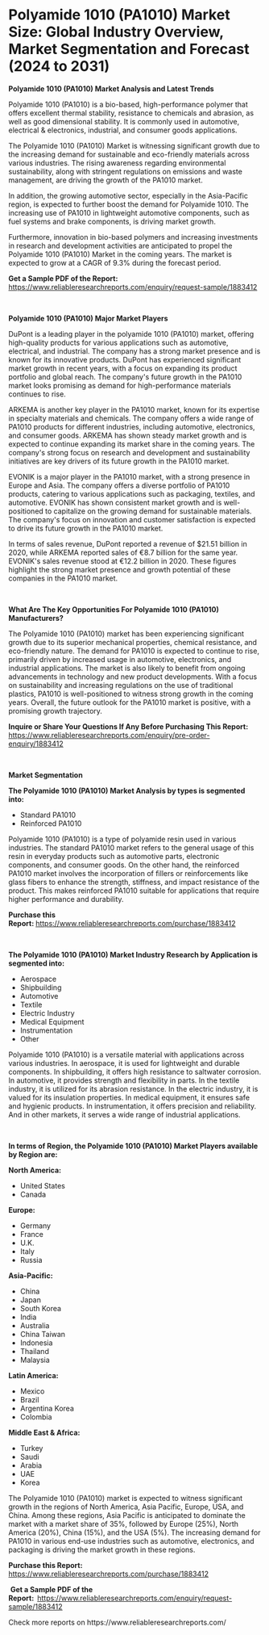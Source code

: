 <p><h1>Polyamide 1010 (PA1010) Market Size: Global Industry Overview, Market Segmentation and Forecast (2024 to 2031)</h1></p><p><strong>Polyamide 1010 (PA1010) Market Analysis and Latest Trends</strong></p>
<p><p>Polyamide 1010 (PA1010) is a bio-based, high-performance polymer that offers excellent thermal stability, resistance to chemicals and abrasion, as well as good dimensional stability. It is commonly used in automotive, electrical & electronics, industrial, and consumer goods applications.</p><p>The Polyamide 1010 (PA1010) Market is witnessing significant growth due to the increasing demand for sustainable and eco-friendly materials across various industries. The rising awareness regarding environmental sustainability, along with stringent regulations on emissions and waste management, are driving the growth of the PA1010 market.</p><p>In addition, the growing automotive sector, especially in the Asia-Pacific region, is expected to further boost the demand for Polyamide 1010. The increasing use of PA1010 in lightweight automotive components, such as fuel systems and brake components, is driving market growth.</p><p>Furthermore, innovation in bio-based polymers and increasing investments in research and development activities are anticipated to propel the Polyamide 1010 (PA1010) Market in the coming years. The market is expected to grow at a CAGR of 9.3% during the forecast period.</p></p>
<p><strong>Get a Sample PDF of the Report:&nbsp;</strong> <a href="https://www.reliableresearchreports.com/enquiry/request-sample/1883412">https://www.reliableresearchreports.com/enquiry/request-sample/1883412</a></p>
<p>&nbsp;</p>
<p><strong>Polyamide 1010 (PA1010) Major Market Players</strong></p>
<p><p>DuPont is a leading player in the polyamide 1010 (PA1010) market, offering high-quality products for various applications such as automotive, electrical, and industrial. The company has a strong market presence and is known for its innovative products. DuPont has experienced significant market growth in recent years, with a focus on expanding its product portfolio and global reach. The company's future growth in the PA1010 market looks promising as demand for high-performance materials continues to rise.</p><p>ARKEMA is another key player in the PA1010 market, known for its expertise in specialty materials and chemicals. The company offers a wide range of PA1010 products for different industries, including automotive, electronics, and consumer goods. ARKEMA has shown steady market growth and is expected to continue expanding its market share in the coming years. The company's strong focus on research and development and sustainability initiatives are key drivers of its future growth in the PA1010 market.</p><p>EVONIK is a major player in the PA1010 market, with a strong presence in Europe and Asia. The company offers a diverse portfolio of PA1010 products, catering to various applications such as packaging, textiles, and automotive. EVONIK has shown consistent market growth and is well-positioned to capitalize on the growing demand for sustainable materials. The company's focus on innovation and customer satisfaction is expected to drive its future growth in the PA1010 market.</p><p>In terms of sales revenue, DuPont reported a revenue of $21.51 billion in 2020, while ARKEMA reported sales of €8.7 billion for the same year. EVONIK's sales revenue stood at €12.2 billion in 2020. These figures highlight the strong market presence and growth potential of these companies in the PA1010 market.</p></p>
<p>&nbsp;</p>
<p><strong>What Are The Key Opportunities For Polyamide 1010 (PA1010) Manufacturers?</strong></p>
<p><p>The Polyamide 1010 (PA1010) market has been experiencing significant growth due to its superior mechanical properties, chemical resistance, and eco-friendly nature. The demand for PA1010 is expected to continue to rise, primarily driven by increased usage in automotive, electronics, and industrial applications. The market is also likely to benefit from ongoing advancements in technology and new product developments. With a focus on sustainability and increasing regulations on the use of traditional plastics, PA1010 is well-positioned to witness strong growth in the coming years. Overall, the future outlook for the PA1010 market is positive, with a promising growth trajectory.</p></p>
<p><strong>Inquire or Share Your Questions If Any Before Purchasing This Report:</strong> <a href="https://www.reliableresearchreports.com/enquiry/pre-order-enquiry/1883412">https://www.reliableresearchreports.com/enquiry/pre-order-enquiry/1883412</a></p>
<p>&nbsp;</p>
<p><strong>Market Segmentation</strong></p>
<p><strong>The Polyamide 1010 (PA1010) Market Analysis by types is segmented into:</strong></p>
<p><ul><li>Standard PA1010</li><li>Reinforced PA1010</li></ul></p>
<p><p>Polyamide 1010 (PA1010) is a type of polyamide resin used in various industries. The standard PA1010 market refers to the general usage of this resin in everyday products such as automotive parts, electronic components, and consumer goods. On the other hand, the reinforced PA1010 market involves the incorporation of fillers or reinforcements like glass fibers to enhance the strength, stiffness, and impact resistance of the product. This makes reinforced PA1010 suitable for applications that require higher performance and durability.</p></p>
<p><strong>Purchase this Report:&nbsp;</strong><a href="https://www.reliableresearchreports.com/purchase/1883412">https://www.reliableresearchreports.com/purchase/1883412</a></p>
<p>&nbsp;</p>
<p><strong>The Polyamide 1010 (PA1010) Market Industry Research by Application is segmented into:</strong></p>
<p><ul><li>Aerospace</li><li>Shipbuilding</li><li>Automotive</li><li>Textile</li><li>Electric Industry</li><li>Medical Equipment</li><li>Instrumentation</li><li>Other</li></ul></p>
<p><p>Polyamide 1010 (PA1010) is a versatile material with applications across various industries. In aerospace, it is used for lightweight and durable components. In shipbuilding, it offers high resistance to saltwater corrosion. In automotive, it provides strength and flexibility in parts. In the textile industry, it is utilized for its abrasion resistance. In the electric industry, it is valued for its insulation properties. In medical equipment, it ensures safe and hygienic products. In instrumentation, it offers precision and reliability. And in other markets, it serves a wide range of industrial applications.</p></p>
<p>&nbsp;</p>
<p><strong>In terms of Region, the Polyamide 1010 (PA1010) Market Players available by Region are:</strong></p>
<p>
    <p> <strong> North America: </strong>
        <ul>
            <li>United States</li>
            <li>Canada</li>
        </ul>
        </p> 
    <p> <strong> Europe: </strong>
        <ul>
            <li>Germany</li>
            <li>France</li>
            <li>U.K.</li>
            <li>Italy</li>
            <li>Russia</li>
        </ul>
        </p> 
    <p> <strong> Asia-Pacific: </strong>
        <ul>
            <li>China</li>
            <li>Japan</li>
            <li>South Korea</li>
            <li>India</li>
            <li>Australia</li>
            <li>China Taiwan</li>
            <li>Indonesia</li>
            <li>Thailand</li>
            <li>Malaysia</li>
        </ul>
        </p> 
    <p> <strong> Latin America: </strong>
        <ul>
            <li>Mexico</li>
            <li>Brazil</li>
            <li>Argentina Korea</li>
            <li>Colombia</li>
        </ul>
        </p> 
    <p> <strong> Middle East & Africa: </strong>
        <ul>
            <li>Turkey</li>
            <li>Saudi</li>
            <li>Arabia</li>
            <li>UAE</li>
            <li>Korea</li>
        </ul>
    </p>
    </p>
<p><p>The Polyamide 1010 (PA1010) market is expected to witness significant growth in the regions of North America, Asia Pacific, Europe, USA, and China. Among these regions, Asia Pacific is anticipated to dominate the market with a market share of 35%, followed by Europe (25%), North America (20%), China (15%), and the USA (5%). The increasing demand for PA1010 in various end-use industries such as automotive, electronics, and packaging is driving the market growth in these regions.</p></p>
<p><strong>Purchase this Report: </strong><a href="https://www.reliableresearchreports.com/purchase/1883412">https://www.reliableresearchreports.com/purchase/1883412</a></p>
<p>&nbsp;<strong>Get a Sample PDF of the Report:&nbsp;&nbsp;</strong><a href="https://www.reliableresearchreports.com/enquiry/request-sample/1883412">https://www.reliableresearchreports.com/enquiry/request-sample/1883412</a></p>
<p><strong></strong></p>
<p>Check more reports on https://www.reliableresearchreports.com/</p>